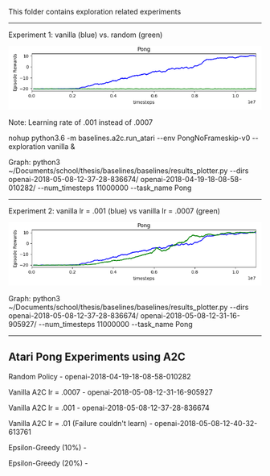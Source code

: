This folder contains exploration related experiments

------------------------------------------------------------------------

Experiment 1: vanilla (blue) vs. random (green)

![Results1](https://github.com/andrewgough94/agents/blob/master/atari/experiments/explorationExperiments/pong/Figure_1.png)

Note: Learning rate of .001 instead of .0007

nohup python3.6 -m baselines.a2c.run_atari --env PongNoFrameskip-v0 --exploration vanilla &

Graph: python3 ~/Documents/school/thesis/baselines/baselines/results_plotter.py --dirs openai-2018-05-08-12-37-28-836674/ openai-2018-04-19-18-08-58-010282/ --num_timesteps 11000000 --task_name Pong

------------------------------------------------------------------------

Experiment 2: vanilla lr = .001 (blue) vs vanilla lr = .0007 (green)

![Results2](https://github.com/andrewgough94/agents/blob/master/atari/experiments/explorationExperiments/pong/Figure_2.png)

Graph: python3 ~/Documents/school/thesis/baselines/baselines/results_plotter.py --dirs openai-2018-05-08-12-37-28-836674/ openai-2018-05-08-12-31-16-905927/ --num_timesteps 11000000 --task_name Pong

-------------------------------------------------------------------------

Atari Pong Experiments using A2C
-------------------------------------------------------------------------

Random Policy - openai-2018-04-19-18-08-58-010282

Vanilla A2C lr = .0007 - openai-2018-05-08-12-31-16-905927

Vanilla A2C lr = .001 - openai-2018-05-08-12-37-28-836674

Vanilla A2C lr = .01 (Failure couldn't learn) - openai-2018-05-08-12-40-32-613761

Epsilon-Greedy (10%) - 

Epsilon-Greedy (20%) - 
